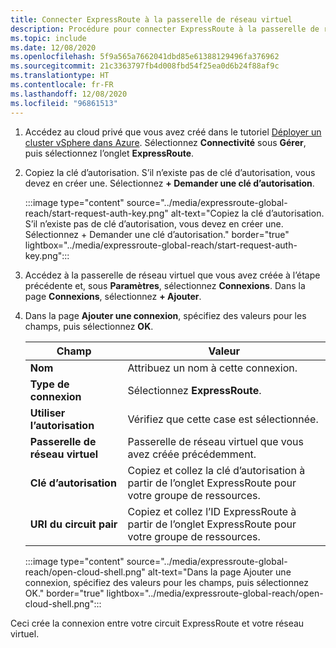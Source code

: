```yaml
---
title: Connecter ExpressRoute à la passerelle de réseau virtuel
description: Procédure pour connecter ExpressRoute à la passerelle de réseau virtuel.
ms.topic: include
ms.date: 12/08/2020
ms.openlocfilehash: 5f9a565a7662041dbd85e61388129496fa376962
ms.sourcegitcommit: 21c3363797fb4d008fbd54f25ea0d6b24f88af9c
ms.translationtype: HT
ms.contentlocale: fr-FR
ms.lasthandoff: 12/08/2020
ms.locfileid: "96861513"
---
```

<!-- Used in deploy-azure-vmware-solution.md and tutorial-configure-networking.md -->

1. Accédez au cloud privé que vous avez créé dans le tutoriel [Déployer un cluster vSphere dans Azure](../tutorial-create-private-cloud.md). Sélectionnez **Connectivité** sous **Gérer**, puis sélectionnez l’onglet **ExpressRoute**.

1. Copiez la clé d’autorisation. S’il n’existe pas de clé d’autorisation, vous devez en créer une. Sélectionnez **+ Demander une clé d’autorisation**.

   :::image type="content" source="../media/expressroute-global-reach/start-request-auth-key.png" alt-text="Copiez la clé d’autorisation. S’il n’existe pas de clé d’autorisation, vous devez en créer une. Sélectionnez + Demander une clé d’autorisation." border="true" lightbox="../media/expressroute-global-reach/start-request-auth-key.png":::

1. Accédez à la passerelle de réseau virtuel que vous avez créée à l’étape précédente et, sous **Paramètres**, sélectionnez **Connexions**. Dans la page **Connexions**, sélectionnez **+ Ajouter**.

1. Dans la page **Ajouter une connexion**, spécifiez des valeurs pour les champs, puis sélectionnez **OK**. 

   | Champ | Valeur |
   | --- | --- |
   | **Nom**  | Attribuez un nom à cette connexion.  |
   | **Type de connexion**  | Sélectionnez **ExpressRoute**.  |
   | **Utiliser l’autorisation**  | Vérifiez que cette case est sélectionnée.  |
   | **Passerelle de réseau virtuel** | Passerelle de réseau virtuel que vous avez créée précédemment.  |
   | **Clé d’autorisation**  | Copiez et collez la clé d’autorisation à partir de l’onglet ExpressRoute pour votre groupe de ressources. |
   | **URI du circuit pair**  | Copiez et collez l’ID ExpressRoute à partir de l’onglet ExpressRoute pour votre groupe de ressources.  |

   :::image type="content" source="../media/expressroute-global-reach/open-cloud-shell.png" alt-text="Dans la page Ajouter une connexion, spécifiez des valeurs pour les champs, puis sélectionnez OK." border="true" lightbox="../media/expressroute-global-reach/open-cloud-shell.png":::

Ceci crée la connexion entre votre circuit ExpressRoute et votre réseau virtuel.